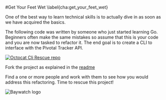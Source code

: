 #Get Your Feet Wet
\label{cha:get_your_feet_wet}

One of the best way to learn technical skills is to actually dive in
as soon as we have acquired the basics.

The following code was written by someone who just started learning Go. Beginners often make the same mistakes so assume that this is your code and you are now tasked to refactor it. The end goal is to create a CLI to interface with the Pivotal Tracker API.

[![Octocat](images/Professortocat_v2.png) Cli Rescue repo](https://github.com/GoBootcamp/clirescue)

Fork the project as explained in the [readme](https://github.com/GoBootcamp/clirescue/blob/master/README.md)

Find a one or more people and work with them to see how you would
address this refactoring. Time to rescue this project!

![Baywatch logo](images/baywatch_logo.png)
